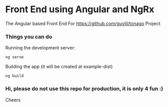 # Front End using Angular and NgRx

The Angular based Front End For https://github.com/guylil/tonago Project

### Things you can do

Running the development server:

`ng serve`

Building the app (it will be created at example-dist)

`ng build`

### Hi, please do not use this repo for production, it is only 4 fun :)

Cheers
